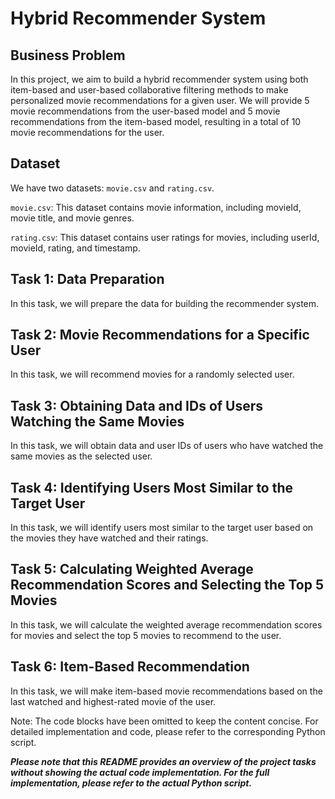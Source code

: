 # Hybrid Recommender System

## Business Problem

In this project, we aim to build a hybrid recommender system using both item-based and user-based collaborative filtering methods to make personalized movie recommendations for a given user. We will provide 5 movie recommendations from the user-based model and 5 movie recommendations from the item-based model, resulting in a total of 10 movie recommendations for the user.

## Dataset

We have two datasets: `movie.csv` and `rating.csv`.

`movie.csv`: This dataset contains movie information, including movieId, movie title, and movie genres.

`rating.csv`: This dataset contains user ratings for movies, including userId, movieId, rating, and timestamp.

## Task 1: Data Preparation

In this task, we will prepare the data for building the recommender system.

## Task 2: Movie Recommendations for a Specific User

In this task, we will recommend movies for a randomly selected user.

## Task 3: Obtaining Data and IDs of Users Watching the Same Movies

In this task, we will obtain data and user IDs of users who have watched the same movies as the selected user.

## Task 4: Identifying Users Most Similar to the Target User

In this task, we will identify users most similar to the target user based on the movies they have watched and their ratings.

## Task 5: Calculating Weighted Average Recommendation Scores and Selecting the Top 5 Movies

In this task, we will calculate the weighted average recommendation scores for movies and select the top 5 movies to recommend to the user.

## Task 6: Item-Based Recommendation

In this task, we will make item-based movie recommendations based on the last watched and highest-rated movie of the user.

Note: The code blocks have been omitted to keep the content concise. For detailed implementation and code, please refer to the corresponding Python script.

**_Please note that this README provides an overview of the project tasks without showing the actual code implementation. For the full implementation, please refer to the actual Python script._**
